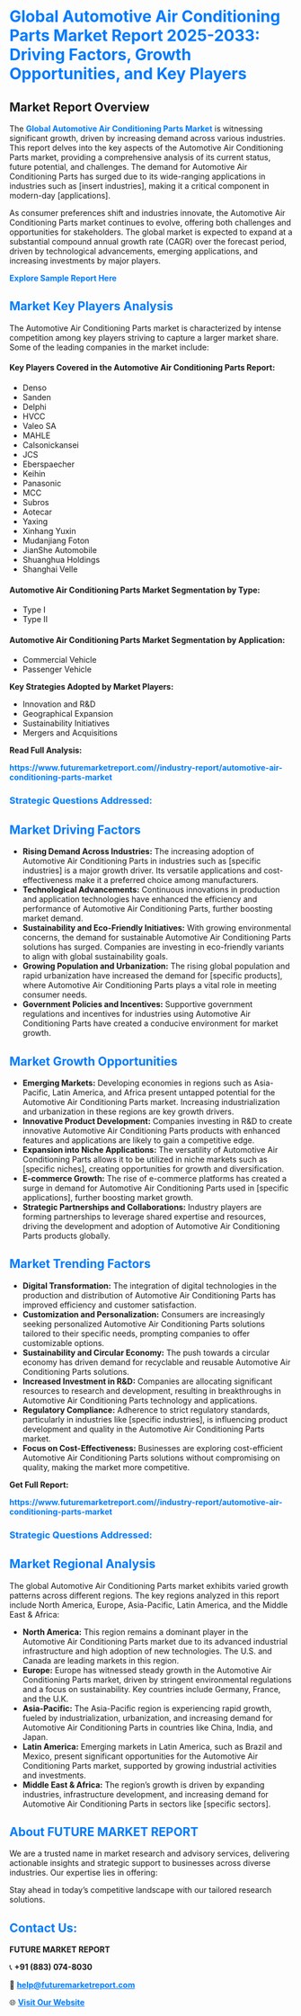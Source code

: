 <h1 style="color: #007BFF;">Global Automotive Air Conditioning Parts Market Report 2025-2033: Driving Factors, Growth Opportunities, and Key Players</h1>

<section id="overview">
<h2>Market Report Overview</h2>
<p>The <a href="https://www.futuremarketreport.com//industry-report/automotive-air-conditioning-parts-market" style="color: #007BFF; text-decoration: none;"><strong>Global Automotive Air Conditioning Parts Market</strong></a> is witnessing significant growth, driven by increasing demand across various industries. This report delves into the key aspects of the Automotive Air Conditioning Parts market, providing a comprehensive analysis of its current status, future potential, and challenges. The demand for Automotive Air Conditioning Parts has surged due to its wide-ranging applications in industries such as [insert industries], making it a critical component in modern-day [applications].</p>
<p>As consumer preferences shift and industries innovate, the Automotive Air Conditioning Parts market continues to evolve, offering both challenges and opportunities for stakeholders. The global market is expected to expand at a substantial compound annual growth rate (CAGR) over the forecast period, driven by technological advancements, emerging applications, and increasing investments by major players.</p>
</section>

<section id="overview">
<p><a href="https://www.futuremarketreport.com//request-sample/reportId=85869" style="color: #007BFF; text-decoration: none;"><strong>Explore Sample Report Here</strong></a></p>
</section>

<section id="key-players">
<h2 style="color: #007BFF;">Market Key Players Analysis</h2>
<p>The Automotive Air Conditioning Parts market is characterized by intense competition among key players striving to capture a larger market share. Some of the leading companies in the market include:</p>
<h4>Key Players Covered in the Automotive Air Conditioning Parts Report:</h4>
<ul><li>Denso</li><li>Sanden</li><li>Delphi</li><li>HVCC</li><li>Valeo SA</li><li>MAHLE</li><li>Calsonickansei</li><li>JCS</li><li>Eberspaecher</li><li>Keihin</li><li>Panasonic</li><li>MCC</li><li>Subros</li><li>Aotecar</li><li>Yaxing</li><li>Xinhang Yuxin</li><li>Mudanjiang Foton</li><li>JianShe Automobile</li><li>Shuanghua Holdings</li><li>Shanghai Velle</li></ul>
<h4>Automotive Air Conditioning Parts Market Segmentation by Type:</h4>
<ul><li>Type I</li><li>Type II</li></ul>

<h4>Automotive Air Conditioning Parts Market Segmentation by Application:</h4>
<ul><li>Commercial Vehicle</li><li>Passenger Vehicle</li></ul>
<p><strong>Key Strategies Adopted by Market Players:</strong></p>
<ul>
<li>Innovation and R&D</li>
<li>Geographical Expansion</li>
<li>Sustainability Initiatives</li>
<li>Mergers and Acquisitions</li>
</ul>
</section>

<section>
<p><strong>Read Full Analysis: </strong></p><a href="https://www.futuremarketreport.com//industry-report/automotive-air-conditioning-parts-market" style="color: #007BFF; text-decoration: none;"><strong>https://www.futuremarketreport.com//industry-report/automotive-air-conditioning-parts-market</strong></a>
<h3 style="color: #007BFF;">Strategic Questions Addressed:</h3>
</section>

<section id="driving-factors">
<h2 style="color: #007BFF;">Market Driving Factors</h2>
<ul>
<li><strong>Rising Demand Across Industries:</strong> The increasing adoption of Automotive Air Conditioning Parts in industries such as [specific industries] is a major growth driver. Its versatile applications and cost-effectiveness make it a preferred choice among manufacturers.</li>
<li><strong>Technological Advancements:</strong> Continuous innovations in production and application technologies have enhanced the efficiency and performance of Automotive Air Conditioning Parts, further boosting market demand.</li>
<li><strong>Sustainability and Eco-Friendly Initiatives:</strong> With growing environmental concerns, the demand for sustainable Automotive Air Conditioning Parts solutions has surged. Companies are investing in eco-friendly variants to align with global sustainability goals.</li>
<li><strong>Growing Population and Urbanization:</strong> The rising global population and rapid urbanization have increased the demand for [specific products], where Automotive Air Conditioning Parts plays a vital role in meeting consumer needs.</li>
<li><strong>Government Policies and Incentives:</strong> Supportive government regulations and incentives for industries using Automotive Air Conditioning Parts have created a conducive environment for market growth.</li>
</ul>
</section>

<section id="growth-opportunities">
<h2 style="color: #007BFF;">Market Growth Opportunities</h2>
<ul>
<li><strong>Emerging Markets:</strong> Developing economies in regions such as Asia-Pacific, Latin America, and Africa present untapped potential for the Automotive Air Conditioning Parts market. Increasing industrialization and urbanization in these regions are key growth drivers.</li>
<li><strong>Innovative Product Development:</strong> Companies investing in R&D to create innovative Automotive Air Conditioning Parts products with enhanced features and applications are likely to gain a competitive edge.</li>
<li><strong>Expansion into Niche Applications:</strong> The versatility of Automotive Air Conditioning Parts allows it to be utilized in niche markets such as [specific niches], creating opportunities for growth and diversification.</li>
<li><strong>E-commerce Growth:</strong> The rise of e-commerce platforms has created a surge in demand for Automotive Air Conditioning Parts used in [specific applications], further boosting market growth.</li>
<li><strong>Strategic Partnerships and Collaborations:</strong> Industry players are forming partnerships to leverage shared expertise and resources, driving the development and adoption of Automotive Air Conditioning Parts products globally.</li>
</ul>
</section>

<section id="trending-factors">
<h2 style="color: #007BFF;">Market Trending Factors</h2>
<ul>
<li><strong>Digital Transformation:</strong> The integration of digital technologies in the production and distribution of Automotive Air Conditioning Parts has improved efficiency and customer satisfaction.</li>
<li><strong>Customization and Personalization:</strong> Consumers are increasingly seeking personalized Automotive Air Conditioning Parts solutions tailored to their specific needs, prompting companies to offer customizable options.</li>
<li><strong>Sustainability and Circular Economy:</strong> The push towards a circular economy has driven demand for recyclable and reusable Automotive Air Conditioning Parts solutions.</li>
<li><strong>Increased Investment in R&D:</strong> Companies are allocating significant resources to research and development, resulting in breakthroughs in Automotive Air Conditioning Parts technology and applications.</li>
<li><strong>Regulatory Compliance:</strong> Adherence to strict regulatory standards, particularly in industries like [specific industries], is influencing product development and quality in the Automotive Air Conditioning Parts market.</li>
<li><strong>Focus on Cost-Effectiveness:</strong> Businesses are exploring cost-efficient Automotive Air Conditioning Parts solutions without compromising on quality, making the market more competitive.</li>
</ul>
</section>

<section>
<p><strong>Get Full Report: </strong></p><a href="https://www.futuremarketreport.com//industry-report/automotive-air-conditioning-parts-market" style="color: #007BFF; text-decoration: none;"><strong>https://www.futuremarketreport.com//industry-report/automotive-air-conditioning-parts-market</strong></a>
<h3 style="color: #007BFF;">Strategic Questions Addressed:</h3>
</section>


<section id="regional-analysis">
<h2 style="color: #007BFF;">Market Regional Analysis</h2>
<p>The global Automotive Air Conditioning Parts market exhibits varied growth patterns across different regions. The key regions analyzed in this report include North America, Europe, Asia-Pacific, Latin America, and the Middle East & Africa:</p>
<ul>
<li><strong>North America:</strong> This region remains a dominant player in the Automotive Air Conditioning Parts market due to its advanced industrial infrastructure and high adoption of new technologies. The U.S. and Canada are leading markets in this region.</li>
<li><strong>Europe:</strong> Europe has witnessed steady growth in the Automotive Air Conditioning Parts market, driven by stringent environmental regulations and a focus on sustainability. Key countries include Germany, France, and the U.K.</li>
<li><strong>Asia-Pacific:</strong> The Asia-Pacific region is experiencing rapid growth, fueled by industrialization, urbanization, and increasing demand for Automotive Air Conditioning Parts in countries like China, India, and Japan.</li>
<li><strong>Latin America:</strong> Emerging markets in Latin America, such as Brazil and Mexico, present significant opportunities for the Automotive Air Conditioning Parts market, supported by growing industrial activities and investments.</li>
<li><strong>Middle East & Africa:</strong> The region’s growth is driven by expanding industries, infrastructure development, and increasing demand for Automotive Air Conditioning Parts in sectors like [specific sectors].</li>
</ul>
</section>

<footer>
<h2 style="color: #007BFF;">About FUTURE MARKET REPORT</h2>
<p>We are a trusted name in market research and advisory services, delivering actionable insights and strategic support to businesses across diverse industries. Our expertise lies in offering:</p>

<p>Stay ahead in today’s competitive landscape with our tailored research solutions.</p>

<h2 style="color: #007BFF;">Contact Us:</h2>
<p><strong>FUTURE MARKET REPORT</strong></p>
<p>📞 <strong>+91 (883) 074-8030</strong></p>
<p>📧 <strong><a href="mailto:help@futuremarketreport.com" style="color: #007BFF;">help@futuremarketreport.com</a></strong></p>
<p>🌐 <strong><a href="https://www.futuremarketreport.com/" style="color: #007BFF;">Visit Our Website</a></strong></p>
</footer>